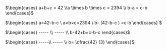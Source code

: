 $\begin{cases} a+b+c = 42 \\a \times b \times c = 2394 \\ b-a = c-b \end{cases}$

$\begin{cases} a=42-b-c \\ a×b×c=2394 \\ b-  (42-b-c  ) =c-b \end{cases} $

$\begin{cases} ----- \\ ----- \\ b-42+b=c-b-c   \end{cases}$

$\begin{cases}  -----\\ ----- \\ b= \dfrac{42} {3}  \end{cases}$